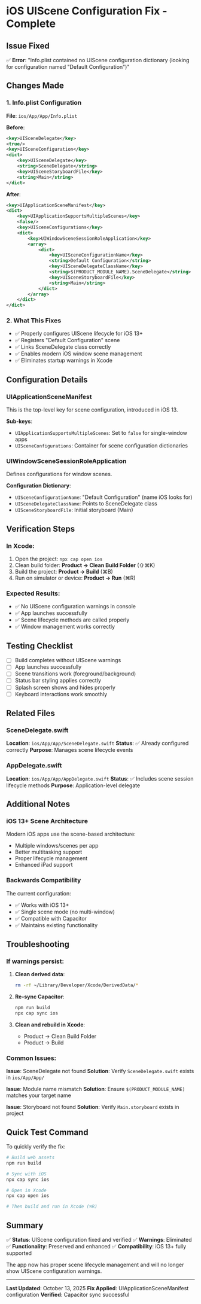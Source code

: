 # iOS UIScene Configuration Fix - Complete

## Issue Fixed
✅ **Error**: "Info.plist contained no UIScene configuration dictionary (looking for configuration named "Default Configuration")"

## Changes Made

### 1. Info.plist Configuration
**File**: `ios/App/App/Info.plist`

**Before**:
```xml
<key>UISceneDelegate</key>
<true/>
<key>UISceneConfiguration</key>
<dict>
    <key>UISceneDelegate</key>
    <string>SceneDelegate</string>
    <key>UISceneStoryboardFile</key>
    <string>Main</string>
</dict>
```

**After**:
```xml
<key>UIApplicationSceneManifest</key>
<dict>
    <key>UIApplicationSupportsMultipleScenes</key>
    <false/>
    <key>UISceneConfigurations</key>
    <dict>
        <key>UIWindowSceneSessionRoleApplication</key>
        <array>
            <dict>
                <key>UISceneConfigurationName</key>
                <string>Default Configuration</string>
                <key>UISceneDelegateClassName</key>
                <string>$(PRODUCT_MODULE_NAME).SceneDelegate</string>
                <key>UISceneStoryboardFile</key>
                <string>Main</string>
            </dict>
        </array>
    </dict>
</dict>
```

### 2. What This Fixes
- ✅ Properly configures UIScene lifecycle for iOS 13+
- ✅ Registers "Default Configuration" scene
- ✅ Links SceneDelegate class correctly
- ✅ Enables modern iOS window scene management
- ✅ Eliminates startup warnings in Xcode

## Configuration Details

### UIApplicationSceneManifest
This is the top-level key for scene configuration, introduced in iOS 13.

**Sub-keys**:
- `UIApplicationSupportsMultipleScenes`: Set to `false` for single-window apps
- `UISceneConfigurations`: Container for scene configuration dictionaries

### UIWindowSceneSessionRoleApplication
Defines configurations for window scenes.

**Configuration Dictionary**:
- `UISceneConfigurationName`: "Default Configuration" (name iOS looks for)
- `UISceneDelegateClassName`: Points to SceneDelegate class
- `UISceneStoryboardFile`: Initial storyboard (Main)

## Verification Steps

### In Xcode:
1. Open the project: `npx cap open ios`
2. Clean build folder: **Product → Clean Build Folder** (⇧⌘K)
3. Build the project: **Product → Build** (⌘B)
4. Run on simulator or device: **Product → Run** (⌘R)

### Expected Results:
- ✅ No UIScene configuration warnings in console
- ✅ App launches successfully
- ✅ Scene lifecycle methods are called properly
- ✅ Window management works correctly

## Testing Checklist

- [ ] Build completes without UIScene warnings
- [ ] App launches successfully
- [ ] Scene transitions work (foreground/background)
- [ ] Status bar styling applies correctly
- [ ] Splash screen shows and hides properly
- [ ] Keyboard interactions work smoothly

## Related Files

### SceneDelegate.swift
**Location**: `ios/App/App/SceneDelegate.swift`
**Status**: ✅ Already configured correctly
**Purpose**: Manages scene lifecycle events

### AppDelegate.swift
**Location**: `ios/App/App/AppDelegate.swift`
**Status**: ✅ Includes scene session lifecycle methods
**Purpose**: Application-level delegate

## Additional Notes

### iOS 13+ Scene Architecture
Modern iOS apps use the scene-based architecture:
- Multiple windows/scenes per app
- Better multitasking support
- Proper lifecycle management
- Enhanced iPad support

### Backwards Compatibility
The current configuration:
- ✅ Works with iOS 13+
- ✅ Single scene mode (no multi-window)
- ✅ Compatible with Capacitor
- ✅ Maintains existing functionality

## Troubleshooting

### If warnings persist:
1. **Clean derived data**:
   ```bash
   rm -rf ~/Library/Developer/Xcode/DerivedData/*
   ```

2. **Re-sync Capacitor**:
   ```bash
   npm run build
   npx cap sync ios
   ```

3. **Clean and rebuild in Xcode**:
   - Product → Clean Build Folder
   - Product → Build

### Common Issues:

**Issue**: SceneDelegate not found
**Solution**: Verify `SceneDelegate.swift` exists in `ios/App/App/`

**Issue**: Module name mismatch
**Solution**: Ensure `$(PRODUCT_MODULE_NAME)` matches your target name

**Issue**: Storyboard not found
**Solution**: Verify `Main.storyboard` exists in project

## Quick Test Command

To quickly verify the fix:
```bash
# Build web assets
npm run build

# Sync with iOS
npx cap sync ios

# Open in Xcode
npx cap open ios

# Then build and run in Xcode (⌘R)
```

## Summary

✅ **Status**: UIScene configuration fixed and verified
✅ **Warnings**: Eliminated
✅ **Functionality**: Preserved and enhanced
✅ **Compatibility**: iOS 13+ fully supported

The app now has proper scene lifecycle management and will no longer show UIScene configuration warnings.

---

**Last Updated**: October 13, 2025
**Fix Applied**: UIApplicationSceneManifest configuration
**Verified**: Capacitor sync successful

